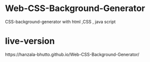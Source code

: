 # Web-CSS-Background-Generator
CSS-background-generator with html ,CSS , java script

<h1>live-version</h1>
<p>https://hanzala-bhutto.github.io/Web-CSS-Background-Generator/</p>
